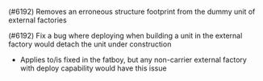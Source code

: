 (#6192) Removes an erroneous structure footprint from the dummy unit of external factories  

(#6192) Fix a bug where deploying when building a unit in the external factory would detach the unit under construction
- Applies to/is fixed in the fatboy, but any non-carrier external factory with deploy capability would have this issue